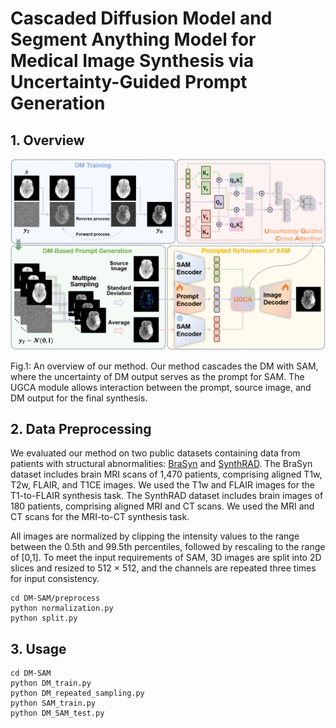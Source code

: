 # Cascaded Diffusion Model and Segment Anything Model for Medical Image Synthesis via Uncertainty-Guided Prompt Generation

## 1. Overview
<img src="./images/overview.jpg" width="1000px"></img>

Fig.1: An overview of our method. Our method cascades the DM with SAM, where the uncertainty of DM output serves as the prompt for SAM. The UGCA module allows interaction between the prompt, source image, and DM output for the final synthesis.

## 2. Data Preprocessing

We evaluated our method on two public datasets containing data from patients with structural abnormalities: [BraSyn](https://www.synapse.org/Synapse:syn53708249/wiki/627507) and [SynthRAD](https://synthrad2023.grand-challenge.org/).
The BraSyn dataset includes brain MRI scans of 1,470 patients, comprising aligned T1w, T2w, FLAIR, and T1CE images.
We used the T1w and FLAIR images for the T1-to-FLAIR synthesis task.
The SynthRAD dataset includes brain images of 180 patients, comprising aligned MRI and CT scans.
We used the MRI and CT scans for the MRI-to-CT synthesis task. 

All images are normalized by clipping the intensity values to the range between the 0.5th and 99.5th percentiles, followed by rescaling to the range of [0,1].
To meet the input requirements of SAM, 3D images are split into 2D slices and resized to 512 $\times$ 512, and the channels are repeated three times for input consistency.

```
cd DM-SAM/preprocess
python normalization.py
python split.py
```

## 3. Usage

```
cd DM-SAM
python DM_train.py
python DM_repeated_sampling.py
python SAM_train.py
python DM_SAM_test.py
```
